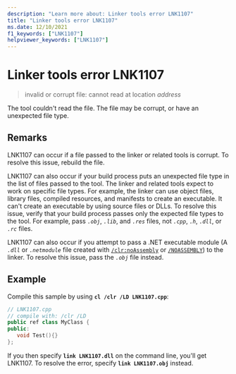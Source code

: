 ```yaml
---
description: "Learn more about: Linker tools error LNK1107"
title: "Linker tools error LNK1107"
ms.date: 12/10/2021
f1_keywords: ["LNK1107"]
helpviewer_keywords: ["LNK1107"]
---
```

# Linker tools error LNK1107

> invalid or corrupt file: cannot read at location *address*

The tool couldn't read the file. The file may be corrupt, or have an unexpected file type.

## Remarks

LNK1107 can occur if a file passed to the linker or related tools is corrupt. To resolve this issue, rebuild the file.

LNK1107 can also occur if your build process puts an unexpected file type in the list of files passed to the tool. The linker and related tools expect to work on specific file types. For example, the linker can use object files, library files, compiled resources, and manifests to create an executable. It can't create an executable by using source files or DLLs. To resolve this issue, verify that your build process passes only the expected file types to the tool. For example, pass *`.obj`*, *`.lib`*, and *`.res`* files, not *`.cpp`*, *`.h`*, *`.dll`*, or *`.rc`* files.

LNK1107 can also occur if you attempt to pass a .NET executable module (A *`.dll`* or *`.netmodule`* file created with [`/clr:noAssembly`](../../build/reference/clr-common-language-runtime-compilation.md) or  [`/NOASSEMBLY`](../../build/reference/noassembly-create-a-msil-module.md)) to the linker. To resolve this issue, pass the *`.obj`* file instead.

## Example

Compile this sample by using **`cl /clr /LD LNK1107.cpp`**:

```cpp
// LNK1107.cpp
// compile with: /clr /LD
public ref class MyClass {
public:
   void Test(){}
};
```

If you then specify **`link LNK1107.dll`** on the command line, you'll get LNK1107.  To resolve the error, specify **`link LNK1107.obj`** instead.
